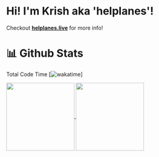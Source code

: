 # Hi! I'm Krish aka 'helplanes'!
Checkout <a href="https://helplanes.live/">**helplanes.live**</a> for more info!

# 📊 Github Stats
Total Code Time
[![wakatime](https://wakatime.com/badge/user/018d53b5-25f8-477c-9fd0-d3a91e104460.svg)]

<a href="https://git.io/streak-stats">
  <img height=180 align="center" src="https://github-readme-streak-stats-six-pearl.vercel.app?user=helplanes&theme=radical" />
</a>
<a href="https://github.com/helplanes/">
  <img height=180 align="center" src="https://github-readme-stats.vercel.app/api/top-langs/?username=helplanes&layout=compact&theme=radical" />
</a>
<br>
